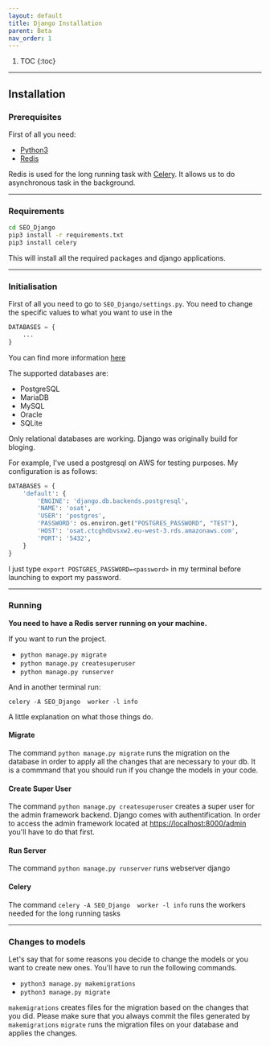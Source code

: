 ```yaml
---
layout: default
title: Django Installation
parent: Beta
nav_order: 1
---
```

1. TOC
{:toc}

---

## Installation

### Prerequisites

First of all you need:
- [Python3](/installation/python)
- [Redis](/installation/redis)

Redis is used for the long running task with [Celery](https://docs.celeryproject.org/en/stable/). It allows us to do asynchronous task in the background.

---
### Requirements

```Bash
cd SEO_Django
pip3 install -r requirements.txt
pip3 install celery
```

This will install all the required packages and django applications.

---
### Initialisation 

First of all you need to go to `SEO_Django/settings.py`.
You need to change the specific values to what you want to use in the 

```Python
DATABASES = {
    ...
}
```

You can find more information [here](https://docs.djangoproject.com/en/3.1/ref/databases/)

The supported databases are:
- PostgreSQL
- MariaDB
- MySQL
- Oracle
- SQLite

Only relational databases are working. Django was originally build for bloging.

For example, I've used a postgresql on AWS for testing purposes. My configuration is as follows:

```Python
DATABASES = {
    'default': {
        'ENGINE': 'django.db.backends.postgresql',
        'NAME': 'osat',
        'USER': 'postgres',
        'PASSWORD': os.environ.get("POSTGRES_PASSWORD", "TEST"),
        'HOST': 'osat.ctcghdbvsxw2.eu-west-3.rds.amazonaws.com',
        'PORT': '5432',
    }
}
```

I just type `export POSTGRES_PASSWORD=<password>` in my terminal before launching to export my password.

---
### Running

**You need to have a Redis server running on your machine.**


If you want to run the project.

- `python manage.py migrate` 
- `python manage.py createsuperuser`
- `python manage.py runserver`

And in another terminal run:

`celery -A SEO_Django  worker -l info`

A little explanation on what those things do.


#### Migrate

The command `python manage.py migrate` runs the migration on the database in order to apply all the changes that are necessary to your db. It is a commmand that you should run if you change the models in your code.


#### Create Super User

The command `python manage.py createsuperuser` creates a super user for the admin framework backend. Django comes with authentification. In order to access the admin framework located at [https://localhost:8000/admin](https://localhost:8000/admin) you'll have to do that first.


#### Run Server

The command `python manage.py runserver` runs webserver django


#### Celery 

The command `celery -A SEO_Django  worker -l info` runs the workers needed for the long running tasks

---
### Changes to models

Let's say that for some reasons you decide to change the models or you want to create new ones.
You'll have to run the following commands.

- `python3 manage.py makemigrations`
- `python3 manage.py migrate` 

`makemigrations` creates files for the migration based on the changes that you did. Please make sure that you always commit the files generated by `makemigrations`
`migrate` runs the migration files on your database and applies the changes.
